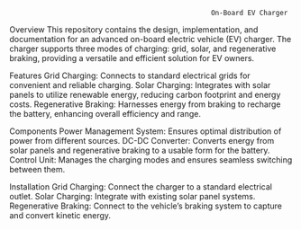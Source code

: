                                                       On-Board EV Charger
Overview 
This repository contains the design, implementation, and documentation for an advanced on-board electric vehicle (EV) charger. The charger supports three modes of charging: grid, solar, and regenerative braking, providing a versatile and efficient solution for EV owners.

Features
Grid Charging: Connects to standard electrical grids for convenient and reliable charging.
Solar Charging: Integrates with solar panels to utilize renewable energy, reducing carbon footprint and energy costs.
Regenerative Braking: Harnesses energy from braking to recharge the battery, enhancing overall efficiency and range.

Components
Power Management System: Ensures optimal distribution of power from different sources.
DC-DC Converter: Converts energy from solar panels and regenerative braking to a usable form for the battery.
Control Unit: Manages the charging modes and ensures seamless switching between them.

Installation
Grid Charging: Connect the charger to a standard electrical outlet.
Solar Charging: Integrate with existing solar panel systems.
Regenerative Braking: Connect to the vehicle’s braking system to capture and convert kinetic energy.
